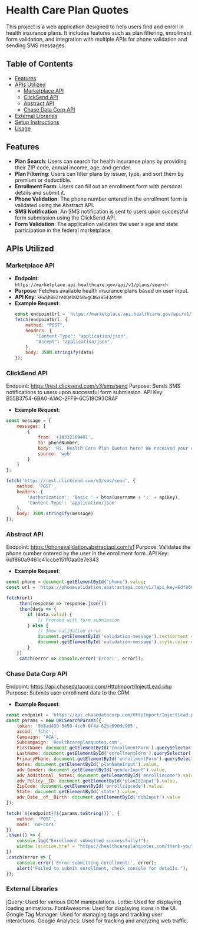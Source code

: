 # Health Care Plan Quotes

This project is a web application designed to help users find and enroll in health insurance plans. It includes features such as plan filtering, enrollment form validation, and integration with multiple APIs for phone validation and sending SMS messages.

## Table of Contents
- [Features](#features)
- [APIs Utilized](#apis-utilized)
  - [Marketplace API](#marketplace-api)
  - [ClickSend API](#clicksend-api)
  - [Abstract API](#abstract-api)
  - [Chase Data Corp API](#chase-data-corp-api)
- [External Libraries](#external-libraries)
- [Setup Instructions](#setup-instructions)
- [Usage](#usage)

## Features
- **Plan Search**: Users can search for health insurance plans by providing their ZIP code, annual income, age, and gender.
- **Plan Filtering**: Users can filter plans by issuer, type, and sort them by premium or deductible.
- **Enrollment Form**: Users can fill out an enrollment form with personal details and submit it.
- **Phone Validation**: The phone number entered in the enrollment form is validated using the Abstract API.
- **SMS Notification**: An SMS notification is sent to users upon successful form submission using the ClickSend API.
- **Form Validation**: The application validates the user's age and state participation in the federal marketplace.

## APIs Utilized

### Marketplace API
- **Endpoint**: `https://marketplace.api.healthcare.gov/api/v1/plans/search`
- **Purpose**: Fetches available health insurance plans based on user input.
- **API Key**: `kRw5hB8ZreXQeO0258wgCB6x9543otMW`
- **Example Request**:
  ```javascript
  const endpointUrl = `https://marketplace.api.healthcare.gov/api/v1/plans/search?apikey=kRw5hB8ZreXQeO0258wgCB6x9543otMW&limit=10`;
  fetch(endpointUrl, {
      method: "POST",
      headers: {
          "Content-Type": "application/json",
          "Accept": "application/json",
      },
      body: JSON.stringify(data)
  });

  
### ClickSend API
Endpoint: https://rest.clicksend.com/v3/sms/send
Purpose: Sends SMS notifications to users upon successful form submission.
API Key: B55B3754-6BA0-A1AC-2FF9-6C518C93C8AF
- **Example Request**:
```javascript
const message = {
    messages: [
        {
            from: '+18332369491',
            to: phoneNumber,
            body: 'Hi, Health Care Plan Quotes here! We received your application for health insurance. An agent will be reaching out shortly to finalize your application. Or, call us at (855) 968-5736.',
            source: 'web'
        }
    ]
};

fetch('https://rest.clicksend.com/v3/sms/send', {
    method: 'POST',
    headers: {
        'Authorization': 'Basic ' + btoa(username + ':' + apiKey),
        'Content-Type': 'application/json'
    },
    body: JSON.stringify(message)
});
```

### Abstract API
Endpoint: https://phonevalidation.abstractapi.com/v1
Purpose: Validates the phone number entered by the user in the enrollment form.
API Key: 6df860a9461c41ccbe151f0aa0e7e343
- **Example Request**:
```javascript
const phone = document.getElementById('phone').value;
const url = `https://phonevalidation.abstractapi.com/v1/?api_key=6df860a9461c41ccbe151f0aa0e7e343&phone=${phone}`;

fetch(url)
    .then(response => response.json())
    .then(data => {
        if (data.valid) {
            // Proceed with form submission
        } else {
            // Show validation error
            document.getElementById('validation-message').textContent = 'Invalid phone number. Please enter a valid phone number.';
            document.getElementById('validation-message').style.color = 'red';
        }
    })
    .catch(error => console.error('Error:', error));
```
    
### Chase Data Corp API
Endpoint: https://api.chasedatacorp.com/HttpImport/InjectLead.php
Purpose: Submits user enrollment data to the CRM.
- **Example Request**:
```javascript
const endpoint = 'https://api.chasedatacorp.com/HttpImport/InjectLead.php';
const params = new URLSearchParams({
    token: '9b8ad439-3450-4ce9-8f4a-62ba090de965',
    accid: 'fchc',
    Campaign: 'ACA',
    Subcampaign: 'Healthcareplanquotes.com',
    FirstName: document.getElementById('enrollmentForm').querySelector('[name="firstName"]').value,
    LastName: document.getElementById('enrollmentForm').querySelector('[name="lastName"]').value,
    PrimaryPhone: document.getElementById('enrollmentForm').querySelector('[name="phone"]').value,
    Notes: document.getElementById('planNameInput').value,
    adv_Gender: document.getElementById('genderInput').value,
    adv_Additional__Notes: document.getElementById('enrollincome').value,
    adv_Policy__ID: document.getElementById('planIdInput').value,
    ZipCode: document.getElementById('enrollzipcode').value,
    State: document.getElementById('state').value,
    adv_Date__of__Birth: document.getElementById('dobInput').value 
});

fetch(`${endpoint}?${params.toString()}`, {
    method: 'POST',
    mode: 'no-cors'
})
.then(() => {
    console.log("Enrollment submitted successfully!");
    window.location.href = "https://healthcareplanquotes.com/thank-you";
})
.catch(error => {
    console.error('Error submitting enrollment:', error);
    alert("Failed to submit enrollment, check console for details.");
});
```
### External Libraries
jQuery: Used for various DOM manipulations.
Lottie: Used for displaying loading animations.
FontAwesome: Used for displaying icons in the UI.
Google Tag Manager: Used for managing tags and tracking user interactions.
Google Analytics: Used for tracking and analyzing web traffic.
